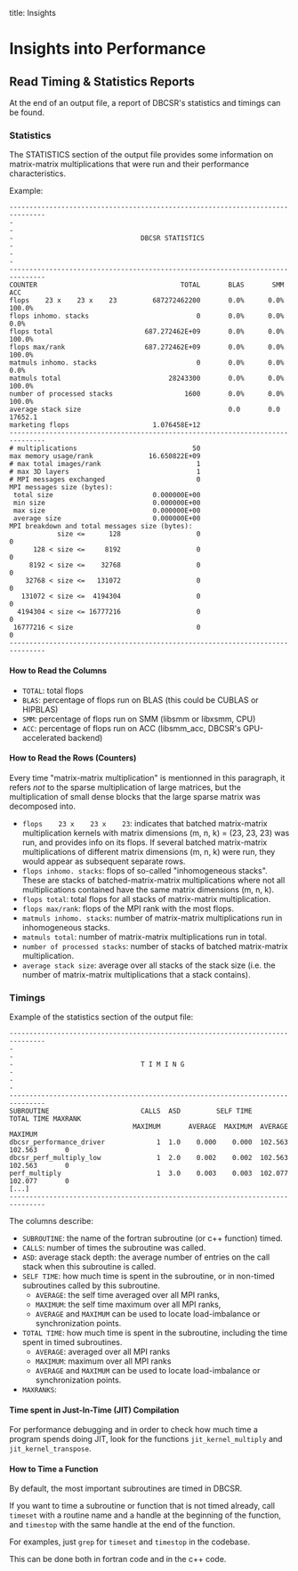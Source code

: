 title: Insights

# Insights into Performance

## Read Timing & Statistics Reports

At the end of an output file, a report of DBCSR's statistics and timings can be found.

### Statistics

The STATISTICS section of the output file provides some information on matrix-matrix multiplications that were run and their performance characteristics.

Example:

```
-------------------------------------------------------------------------------
-                                                                             -
-                                DBCSR STATISTICS                             -
-                                                                             -
-------------------------------------------------------------------------------
COUNTER                                    TOTAL       BLAS       SMM       ACC
flops    23 x    23 x    23         687272462200       0.0%      0.0%    100.0%
flops inhomo. stacks                           0       0.0%      0.0%      0.0%
flops total                       687.272462E+09       0.0%      0.0%    100.0%
flops max/rank                    687.272462E+09       0.0%      0.0%    100.0%
matmuls inhomo. stacks                         0       0.0%      0.0%      0.0%
matmuls total                           28243300       0.0%      0.0%    100.0%
number of processed stacks                  1600       0.0%      0.0%    100.0%
average stack size                                     0.0       0.0   17652.1
marketing flops                     1.076458E+12
-------------------------------------------------------------------------------
# multiplications                             50
max memory usage/rank              16.650822E+09
# max total images/rank                        1
# max 3D layers                                1
# MPI messages exchanged                       0
MPI messages size (bytes):
 total size                         0.000000E+00
 min size                           0.000000E+00
 max size                           0.000000E+00
 average size                       0.000000E+00
MPI breakdown and total messages size (bytes):
            size <=      128                   0                        0
      128 < size <=     8192                   0                        0
     8192 < size <=    32768                   0                        0
    32768 < size <=   131072                   0                        0
   131072 < size <=  4194304                   0                        0
  4194304 < size <= 16777216                   0                        0
 16777216 < size                               0                        0
-------------------------------------------------------------------------------
```

#### How to Read the Columns

- `TOTAL`: total flops
- `BLAS`: percentage of flops run on BLAS (this could be CUBLAS or HIPBLAS)
- `SMM`: percentage of flops run on SMM (libsmm or libxsmm, CPU)
- `ACC`: percentage of flops run on ACC (libsmm_acc, DBCSR's GPU-accelerated backend)

#### How to Read the Rows (Counters)

Every time "matrix-matrix multiplication" is mentionned in this paragraph, it refers *not* to the sparse multiplication of large matrices, but the multiplication of small dense blocks that the large sparse matrix was decomposed into.

- `flops    23 x    23 x    23`: indicates that batched matrix-matrix multiplication kernels with matrix dimensions (m, n, k) = (23, 23, 23) was run, and provides info on its flops. If several batched matrix-matrix multiplications of different matrix dimensions (m, n, k) were run, they would appear as subsequent separate rows.
- `flops inhomo. stacks`: flops of so-called "inhomogeneous stacks". These are stacks of batched-matrix-matrix multiplications where not all multiplications contained have the same matrix dimensions (m, n, k).
- `flops total`: total flops for all stacks of matrix-matrix multiplication.
- `flops max/rank`: flops of the MPI rank with the most flops.
- `matmuls inhomo. stacks`: number of matrix-matrix multiplications run in inhomogeneous stacks.
- `matmuls total`: number of matrix-matrix multiplications run in total.
- `number of processed stacks`: number of stacks of batched matrix-matrix multiplication.
- `average stack size`: average over all stacks of the stack size (i.e. the number of matrix-matrix multiplications that a stack contains).

### Timings

Example of the statistics section of the output file:

```
-------------------------------------------------------------------------------
-                                                                             -
-                                T I M I N G                                  -
-                                                                             -
-------------------------------------------------------------------------------
SUBROUTINE                       CALLS  ASD         SELF TIME        TOTAL TIME MAXRANK
                               MAXIMUM       AVERAGE  MAXIMUM  AVERAGE  MAXIMUM
dbcsr_performance_driver             1  1.0    0.000    0.000  102.563  102.563       0
dbcsr_perf_multiply_low              1  2.0    0.002    0.002  102.563  102.563       0
perf_multiply                        1  3.0    0.003    0.003  102.077  102.077       0
[...]
-------------------------------------------------------------------------------
```

The columns describe:

- `SUBROUTINE`: the name of the fortran subroutine (or c++ function) timed.
- `CALLS`: number of times the subroutine was called.
- `ASD`: average stack depth: the average number of entries on the call stack when this subroutine is called.
- `SELF TIME`: how much time is spent in the subroutine, or in non-timed subroutines called by this subroutine.
    - `AVERAGE`: the self time averaged over all MPI ranks,
    - `MAXIMUM`: the self time maximum over all MPI ranks,
    - `AVERAGE` and `MAXIMUM` can be used to locate load-imbalance or synchronization points.
- `TOTAL TIME`: how much time is spent in the subroutine, including the time spent in timed subroutines.
    - `AVERAGE`: averaged over all MPI ranks
    - `MAXIMUM`: maximum over all MPI ranks
    - `AVERAGE` and `MAXIMUM` can be used to locate load-imbalance or synchronization points.
- `MAXRANKS`: 

#### Time spent in Just-In-Time (JIT) Compilation

For performance debugging and in order to check how much time a program spends doing JIT, look for the functions `jit_kernel_multiply` and `jit_kernel_transpose`.

#### How to Time a Function

By default, the most important subroutines are timed in DBCSR.

If you want to time a subroutine or function that is not timed already, call `timeset` with a routine name and a handle at the beginning of the function, and `timestop` with the same handle at the end of the function.

For examples, just `grep` for `timeset` and `timestop` in the codebase.

This can be done both in fortran code and in the c++ code.
